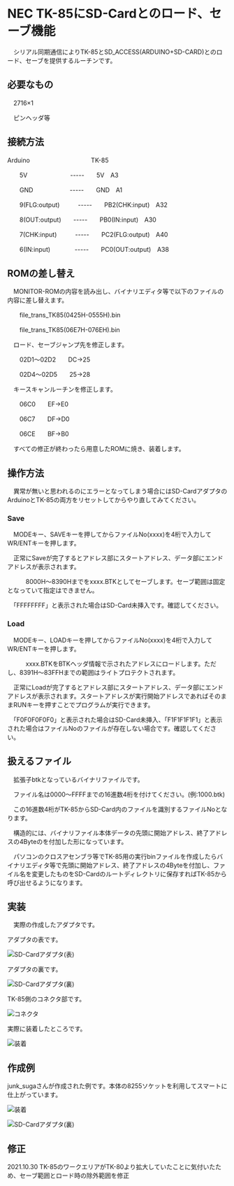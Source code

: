 # NEC TK-85にSD-Cardとのロード、セーブ機能

　シリアル同期通信によりTK-85とSD_ACCESS(ARDUINO+SD-CARD)とのロード、セーブを提供するルーチンです。


## 必要なもの
　2716×1

　ピンヘッダ等

## 接続方法
Arduino　　　　　　　　　　TK-85

　　5V　　　　　　　-----　　5V　A3
   
　　GND　　　　　　-----　　GND　A1
   
　　9(FLG:output)　　　-----　　PB2(CHK:input)　A32

　　8(OUT:output)　　-----　　PB0(IN:input)　A30

　　7(CHK:input)　　　-----　　PC2(FLG:output)　A40

　　6(IN:input)　　　　-----　　PC0(OUT:output)　A38

## ROMの差し替え

　MONITOR-ROMの内容を読み出し、バイナリエディタ等で以下のファイルの内容に差し替えます。

　　file_trans_TK85(0425H-0555H).bin

　　file_trans_TK85(06E7H-076EH).bin

　ロード、セーブジャンプ先を修正します。

　　02D1～02D2　　DC->25

　　02D4～02D5　　25->28

　キースキャンルーチンを修正します。

　　06C0　　EF->E0

　　06C7　　DF->D0

　　06CE　　BF->B0

　すべての修正が終わったら用意したROMに焼き、装着します。

## 操作方法
　異常が無いと思われるのにエラーとなってしまう場合にはSD-CardアダプタのArduinoとTK-85の両方をリセットしてからやり直してみてください。

### Save
　MODEキー、SAVEキーを押してからファイルNo(xxxx)を4桁で入力してWR/ENTキーを押します。

　正常にSaveが完了するとアドレス部にスタートアドレス、データ部にエンドアドレスが表示されます。

　　　8000H～8390Hまでをxxxx.BTKとしてセーブします。セーブ範囲は固定となっていて指定はできません。

　「FFFFFFFF」と表示された場合はSD-Card未挿入です。確認してください。

### Load
　MODEキー、LOADキーを押してからファイルNo(xxxx)を4桁で入力してWR/ENTキーを押します。

　　　xxxx.BTKをBTKヘッダ情報で示されたアドレスにロードします。ただし、8391H～83FFHまでの範囲はライトプロテクトされます。

　正常にLoadが完了するとアドレス部にスタートアドレス、データ部にエンドアドレスが表示されます。スタートアドレスが実行開始アドレスであればそのままRUNキーを押すことでプログラムが実行できます。

　「F0F0F0F0F0」と表示された場合はSD-Card未挿入、「F1F1F1F1F1」と表示された場合はファイルNoのファイルが存在しない場合です。確認してください。

## 扱えるファイル
　拡張子btkとなっているバイナリファイルです。

　ファイル名は0000～FFFFまでの16進数4桁を付けてください。(例:1000.btk)

　この16進数4桁がTK-85からSD-Card内のファイルを識別するファイルNoとなります。

　構造的には、バイナリファイル本体データの先頭に開始アドレス、終了アドレスの4Byteのを付加した形になっています。

　パソコンのクロスアセンブラ等でTK-85用の実行binファイルを作成したらバイナリエディタ等で先頭に開始アドレス、終了アドレスの4Byteを付加し、ファイル名を変更したものをSD-Cardのルートディレクトリに保存すればTK-85から呼び出せるようになります。

## 実装
　実際の作成したアダプタです。

アダプタの表です。

![SD-Cardアダプタ(表)](https://github.com/yanataka60/TK-85_SD/blob/main/JPG/SD-Card%E3%82%A2%E3%83%80%E3%83%97%E3%82%BF(%E8%A1%A8).JPG)

アダプタの裏です。

![SD-Cardアダプタ(裏)](https://github.com/yanataka60/TK-85_SD/blob/main/JPG/SD-Card%E3%82%A2%E3%83%80%E3%83%97%E3%82%BF(%E8%A3%8F).JPG)

TK-85側のコネクタ部です。

![コネクタ](https://github.com/yanataka60/TK-85_SD/blob/main/JPG/%E3%82%B3%E3%83%8D%E3%82%AF%E3%82%BF.JPG)

実際に装着したところです。

![装着](https://github.com/yanataka60/TK-85_SD/blob/main/JPG/%E8%A3%85%E7%9D%80.JPG)

## 作成例
junk_sugaさんが作成された例です。本体の8255ソケットを利用してスマートに仕上がっています。

![装着](https://github.com/yanataka60/TK-85_SD/blob/main/JPG/junk_suga%E4%BD%9C%E6%88%90%E4%BE%8B(%E8%A1%A8).jpg)

![SD-Cardアダプタ(裏)](https://github.com/yanataka60/TK-85_SD/blob/main/JPG/junk_suga%E4%BD%9C%E6%88%90%E4%BE%8B(%E8%A3%8F).jpg)

## 修正

2021.10.30 TK-85のワークエリアがTK-80より拡大していたことに気付いたため、セーブ範囲とロード時の除外範囲を修正
